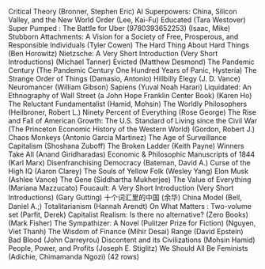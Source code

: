  Critical Theory (Bronner, Stephen Eric)
 AI Superpowers: China, Silicon Valley, and the New World Order (Lee, Kai-Fu)
 Educated (Tara Westover)
 Super Pumped : The Battle for Uber (9780393652253) (Isaac, Mike)
 Stubborn Attachments: A Vision for a Society of Free, Prosperous, and Responsible Individuals (Tyler Cowen)
 The Hard Thing About Hard Things (Ben Horowitz)
 Nietzsche: A Very Short Introduction (Very Short Introductions) (Michael Tanner)
 Evicted (Matthew Desmond)
 The Pandemic Century (The Pandemic Century One Hundred Years of Panic, Hysteria)
 The Strange Order of Things (Damasio, Antonio)
 Hillbilly Elegy (J. D. Vance)
 Neuromancer (William Gibson)
 Sapiens (Yuval Noah Harari)
 Liquidated: An Ethnography of Wall Street (a John Hope Franklin Center Book) (Karen Ho)
 The Reluctant Fundamentalist (Hamid, Mohsin)
 The Worldly Philosophers (Heilbroner, Robert L.)
 Ninety Percent of Everything (Rose George)
 The Rise and Fall of American Growth: The U.S. Standard of Living since the Civil War (The Princeton Economic History of the Western World) (Gordon, Robert J.)
 Chaos Monkeys (Antonio Garcia Martinez)
 The Age of Surveillance Capitalism (Shoshana Zuboff)
 The Broken Ladder (Keith Payne)
 Winners Take All (Anand Giridharadas)
 Economic & Philosophic Manuscripts of 1844 (Karl Marx)
 Disenfranchising Democracy (Bateman, David A.)
 Curse of the High IQ (Aaron Clarey)
 The Souls of Yellow Folk (Wesley Yang)
 Elon Musk (Ashlee Vance)
 The Gene (Siddhartha Mukherjee)
 The Value of Everything (Mariana Mazzucato)
 Foucault: A Very Short Introduction (Very Short Introductions) (Gary Gutting)
 十个词汇里的中国 (余华)
 China Model (Bell, Daniel A.;)
 Totalitarianism (Hannah Arendt)
 On What Matters : Two-volume set (Parfit, Derek)
 Capitalist Realism: Is there no alternative? (Zero Books) (Mark Fisher)
 The Sympathizer: A Novel (Pulitzer Prize for Fiction) (Nguyen, Viet Thanh)
 The Wisdom of Finance (Mihir Desai)
 Range (David Epstein)
 Bad Blood (John Carreyrou)
 Discontent and its Civilizations (Mohsin Hamid)
 People, Power, and Profits (Joseph E. Stiglitz)
 We Should All Be Feminists (Adichie, Chimamanda Ngozi)
(42 rows)
